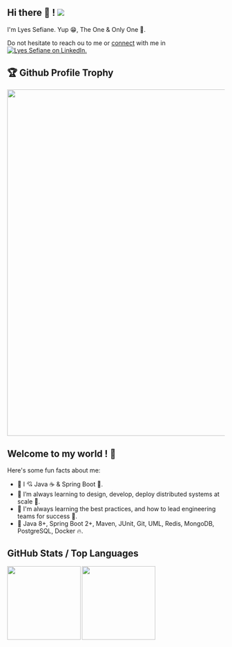 ## Hi there 👋 !  ![](https://komarev.com/ghpvc/?username=lyes-s&color=green)

I'm Lyes Sefiane. Yup 😁, The One & Only One 🧐. 

Do not hesitate to reach ou to me or [connect](#contact) with me in <a href="https://www.linkedin.com/in/lyes-sefiane/">
<img alt="Lyes Sefiane on LinkedIn" src="https://img.shields.io/badge/LinkedIn-0077B5?style=for-the-badge&logo=linkedin&logoColor=white" />.</a>

## 🏆 Github Profile Trophy

<a href="https://github.com/ryo-ma/github-profile-trophy">
  <img width=800 src="https://github-profile-trophy.vercel.app/?username=lyes-s&column=8&theme=darkhub&no-frame=true"/>
</a>

<h2>Welcome to my world ! 🥳</h2>

Here's some fun facts about me:

- 🔭 I 💘 Java ☕️ & Spring Boot 🗽. 
- 🌱 I’m always learning to design, develop, deploy distributed systems at scale 🚀.
- 🎯 I'm always learning the best practices, and how to lead engineering teams for success 🎇.
- 💬 Java 8+, Spring Boot 2+, Maven, JUnit, Git, UML, Redis, MongoDB, PostgreSQL, Docker 🔥.


## GitHub Stats / Top Languages

<div>
  <img height="170" align="left" src="https://github-readme-stats.vercel.app/api?username=lyes-s&show_icons=true&theme=radical" />
  <img height="170" src="https://github-readme-stats.vercel.app/api/top-langs/?username=lyes-s&show_icons=true&layout=compact&theme=radical" />
</div>
